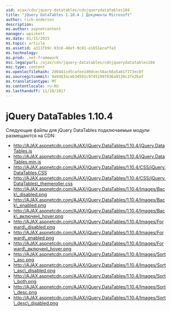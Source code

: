 ```yaml
---
uid: ajax/cdn/jquery-datatables/cdnjquerydatatables104
title: "jQuery DataTables 1.10.4 | Документы Microsoft"
author: rick-anderson
description: 
ms.author: aspnetcontent
manager: wpickett
ms.date: 01/15/2015
ms.topic: article
ms.assetid: a313fb9c-93c8-40ef-9c81-e1651ecaffa3
ms.technology: 
ms.prod: .net-framework
msc.legacyurl: /ajax/cdn/jquery-datatables/cdnjquerydatatables104
msc.type: content
ms.openlocfilehash: 2d0441cd5cafee1d0dcec58ac66a5a61f773ec8f
ms.sourcegitcommit: 9a9483aceb34591c97451997036a9120c3fe2baf
ms.translationtype: MT
ms.contentlocale: ru-RU
ms.lasthandoff: 11/10/2017
---
```

<a name="jquery-datatables-1104"></a>jQuery DataTables 1.10.4
====================
Следующие файлы для jQuery DataTables подключаемые модули размещаются на CDN:

- http://AJAX.aspnetcdn.com/AJAX/jQuery.DataTables/1.10.4/jQuery.DataTables.js
- http://AJAX.aspnetcdn.com/AJAX/jQuery.DataTables/1.10.4/jQuery.DataTables.min.js
- http://AJAX.aspnetcdn.com/AJAX/jQuery.DataTables/1.10.4/CSS/jQuery.DataTables.CSS
- http://AJAX.aspnetcdn.com/AJAX/jQuery.DataTables/1.10.4/CSS/jQuery.DataTables\_themeroller.css
- http://AJAX.aspnetcdn.com/AJAX/jQuery.DataTables/1.10.4/Images/Back\_disabled.png
- http://AJAX.aspnetcdn.com/AJAX/jQuery.DataTables/1.10.4/Images/Back\_enabled.png
- http://AJAX.aspnetcdn.com/AJAX/jQuery.DataTables/1.10.4/Images/Back\_включен\_hover.png
- http://AJAX.aspnetcdn.com/AJAX/jQuery.DataTables/1.10.4/Images/Forward\_disabled.png
- http://AJAX.aspnetcdn.com/AJAX/jQuery.DataTables/1.10.4/Images/Forward\_enabled.png
- http://AJAX.aspnetcdn.com/AJAX/jQuery.DataTables/1.10.4/Images/Forward\_включен\_hover.png
- http://AJAX.aspnetcdn.com/AJAX/jQuery.DataTables/1.10.4/Images/Sort\_asc.png
- http://AJAX.aspnetcdn.com/AJAX/jQuery.DataTables/1.10.4/Images/Sort\_asc\_disabled.png
- http://AJAX.aspnetcdn.com/AJAX/jQuery.DataTables/1.10.4/Images/Sort\_both.png
- http://AJAX.aspnetcdn.com/AJAX/jQuery.DataTables/1.10.4/Images/Sort\_desc.png
- http://AJAX.aspnetcdn.com/AJAX/jQuery.DataTables/1.10.4/Images/Sort\_desc\_disabled.png
